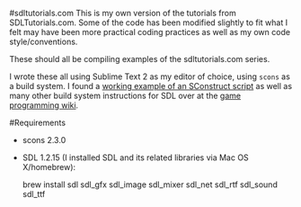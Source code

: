 #sdltutorials.com
This is my own version of the tutorials from SDLTutorials.com. Some of the code
has been modified slightly to fit what I felt may have been more practical
coding practices as well as my own code style/conventions.

These should all be compiling examples of the sdltutorials.com series.

I wrote these all using Sublime Text 2 as my editor of choice, using `scons` as
a build system. I found a [working example of an SConstruct script][SConstruct]
as well as many other build system instructions for SDL over at the [game
programming wiki][gpwiki].

#Requirements
- scons 2.3.0
- SDL 1.2.15 (I installed SDL and its related libraries via Mac OS X/homebrew):

    brew install sdl sdl_gfx sdl_image sdl_mixer sdl_net sdl_rtf sdl_sound sdl_ttf

[SConstruct]: http://content.gpwiki.org/index.php/SDL:Tutorials:Setup#SCons
[gpwiki]: http://content.gpwiki.org/index.php/SDL:Tutorials:Setup
